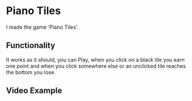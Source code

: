 # Piano Tiles
I made the game 'Piano Tiles'.
## Functionality
It works as it should, you can Play, when you click on a black tile you earn one point and when you click somewhere else or an unclicked tile reaches the bottom you lose.
## Video Example


